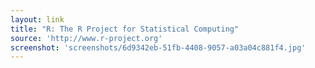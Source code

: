 ```yaml
---
layout: link
title: "R: The R Project for Statistical Computing"
source: 'http://www.r-project.org'
screenshot: 'screenshots/6d9342eb-51fb-4408-9057-a03a04c881f4.jpg'
---
```


